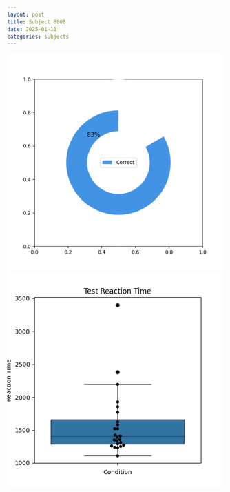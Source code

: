 ```yaml
---
layout: post
title: Subject 8008
date: 2025-01-11
categories: subjects
---
```


![](data/8008/run-7/8008_FN_acc_test.png)
![](data/8008/run-7/8008_FN_rt.png)
